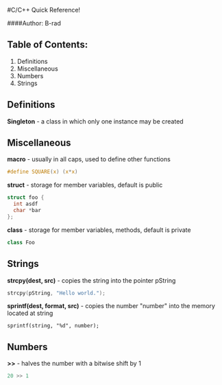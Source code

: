 #C/C++ Quick Reference!

####Author: B-rad

Table of Contents:
-------------------------------------------------------------------------------
1. Definitions
2. Miscellaneous
3. Numbers
4. Strings

Definitions
-------------------------------------------------------------------------------

**Singleton** - a class in which only one instance may be created

Miscellaneous
-------------------------------------------------------------------------------

**macro** - usually in all caps, used to define other functions

```c
#define SQUARE(x) (x*x)
```

**struct** - storage for member variables, default is public

```c
struct foo {
  int asdf
  char *bar
};
```

**class** -  storage for member variables, methods, default is private

```c++
class Foo
```

Strings
-------------------------------------------------------------------------------

**strcpy(dest, src)** - copies the string into the pointer pString

```c++
strcpy(pString, "Hello world."); 
```

**sprintf(dest, format, src)** - copies the number "number" into the memory located at string

```c+
sprintf(string, "%d", number); 
```

Numbers
-------------------------------------------------------------------------------

**>>** - halves the number with a bitwise shift by 1

```c++
20 >> 1
```
